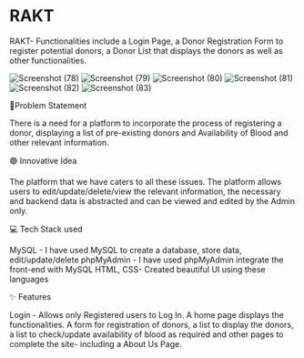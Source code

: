 # RAKT

RAKT- Functionalities include a Login Page, a Donor Registration Form to register potential donors, a Donor List that displays the donors as well as other functionalities. 

![Screenshot (78)](https://github.com/kritvisharma/RAKT/assets/129278877/bc914f21-a0b3-4ea2-94da-e30459abff32)
![Screenshot (79)](https://github.com/kritvisharma/RAKT/assets/129278877/f07cf178-6050-42ab-9c6f-4ca38849d6c0)
![Screenshot (80)](https://github.com/kritvisharma/RAKT/assets/129278877/98af2a88-4d71-4bba-b476-7cd91457f20c)
![Screenshot (81)](https://github.com/kritvisharma/RAKT/assets/129278877/c136ca72-f372-40e0-be40-bbd35f55f923)
![Screenshot (82)](https://github.com/kritvisharma/RAKT/assets/129278877/b3d36698-3087-4faf-b6cc-004f14e48e7f)
![Screenshot (83)](https://github.com/kritvisharma/RAKT/assets/129278877/8ec6d620-7cd1-431f-a640-557e2692ec81)


📓Problem Statement

There is a need for a platform to incorporate the process of registering a donor, displaying a list of pre-existing donors and Availability of Blood and other relevant information.

🟢 Innovative Idea

The platform that we have caters to all these issues.
The platform allows users to edit/update/delete/view the relevant information, the necessary and backend data is abstracted and can be viewed and edited by the Admin only.

💻 Tech Stack used

MySQL - I have used MySQL to create a database, store data, edit/update/delete
phpMyAdmin - I have used phpMyAdmin integrate the front-end with MySQL
HTML, CSS- Created beautiful UI using these languages

✨ Features

Login - Allows only Registered users to Log In.
A home page displays the functionalities. 
A form for registration of donors, a list to display the donors, a list to check/update availability of blood as required and other pages to complete the site- including a About Us Page.


